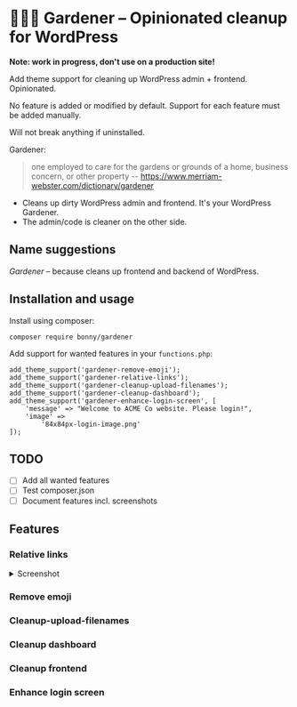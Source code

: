 # 🏡🌳🌻 Gardener – Opinionated cleanup for WordPress

**Note: work in progress, don't use on a production site!**

Add theme support for cleaning up WordPress admin + frontend.
Opinionated.

No feature is added or modified by default. Support for each feature must be added manually.

Will not break anything if uninstalled.

Gardener:

> one employed to care for the gardens or grounds of a home, business concern, or other property
> -- https://www.merriam-webster.com/dictionary/gardener

- Cleans up dirty WordPress admin and frontend. It's your WordPress Gardener.
- The admin/code is cleaner on the other side.

## Name suggestions

_Gardener_ – because cleans up frontend and backend of WordPress.

## Installation and usage

Install using composer:

    composer require bonny/gardener

Add support for wanted features in your `functions.php`:

    add_theme_support('gardener-remove-emoji');
    add_theme_support('gardener-relative-links');
    add_theme_support('gardener-cleanup-upload-filenames');
    add_theme_support('gardener-cleanup-dashboard');
    add_theme_support('gardener-enhance-login-screen', [
        'message' => "Welcome to ACME Co website. Please login!",
        'image' =>
            '84x84px-login-image.png'
    ]);

## TODO

- [ ] Add all wanted features
- [ ] Test composer.json
- [ ] Document features incl. screenshots

## Features

### Relative links

<details>
  <summary>Screenshot</summary>
  "Coming soon."
</details>

### Remove emoji

### Cleanup-upload-filenames

### Cleanup dashboard

### Cleanup frontend

### Enhance login screen
